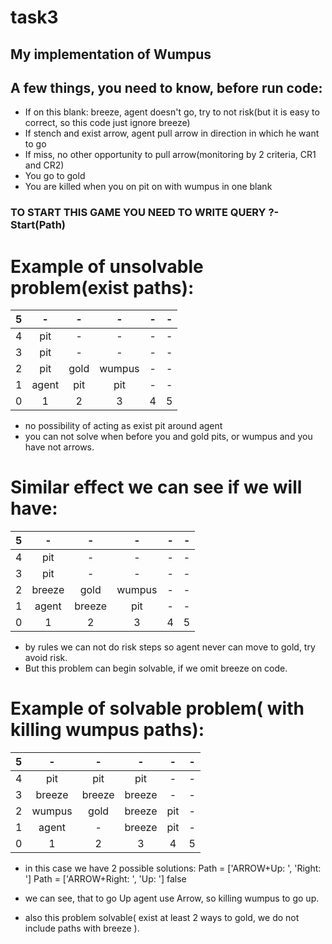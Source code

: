 # task3
## My implementation of Wumpus


## A few things, you need to know, before run code:
- If on this blank: breeze, agent doesn't go, try to not risk(but it is easy to correct, so this code just ignore breeze)
- If stench and exist arrow, agent pull arrow in direction in which he want to go
- If miss, no other opportunity to pull arrow(monitoring by 2 criteria, CR1 and CR2)
- You go to gold
- You are killed when you on pit on with wumpus in one blank

### TO START THIS GAME YOU NEED TO WRITE QUERY ?- Start(Path)

# Example of unsolvable problem(exist paths):

| 5 |  -    |  -  |  -   |  -  | -  |
| :-| :---: | :--:| :---: | :----: | ----:|
| 4 | pit   |  -   |   -   |  -   |  -  |
| 3 | pit   |   -  |   -   |    - |  -  |
| 2 | pit   | gold|wumpus|   -  |  -  |
| 1 | agent | pit | pit  |  -   |  -  |
| 0 | 1     | 2   |  3   |  4  |  5 |
 * no possibility of acting as exist pit around agent
 * you can not solve when before you and gold pits, or wumpus and you have not arrows.
 
 # Similar effect we can see if we will have:
 | 5 |  -    |  -  |  -   |  -  | -  |
| :-| :---: | :--:| :---: | :----: | ----:|
| 4 | pit   |  -   |   -   |  -   |  -  |
| 3 | pit   |   -  |   -   |    - |  -  |
| 2 |  breeze| gold|wumpus|   -  |  -  |
| 1 | agent | breeze | pit  |  -   |  -  |
| 0 | 1     | 2   |  3   |  4  |  5 |
* by rules we can not do risk steps so agent never can move to gold, try avoid risk.
* But this problem can begin solvable, if we omit breeze on code.

# Example of solvable problem( with killing wumpus paths):

| 5 |  -    |  -  |  -   |  -  | -  |
| :-| :---: | :--:| :---: | :----: | ----:|
| 4 | pit   |  pit  |   pit |  -   |  -  |
| 3 | breeze   |   breeze |   breeze  |    - |  -  |
| 2 | wumpus  | gold| breeze|   pit |  -  |
| 1 | agent | -  | breeze  |  pit |  -  |
| 0 | 1     | 2   |  3   |  4  |  5 |
* in this case we have 2 possible solutions:
Path = ['ARROW+Up: ', 'Right: ']
Path = ['ARROW+Right: ', 'Up: ']
false

* we can see, that to go Up agent use Arrow, so killing wumpus to go up.
* also this problem solvable( exist at least 2 ways to gold, we do not include paths with breeze ).
